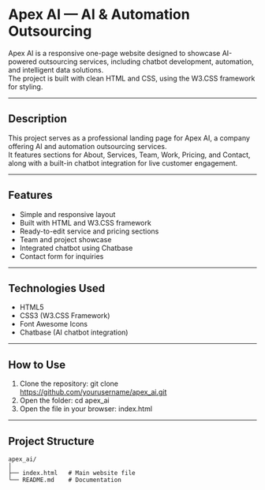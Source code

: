 # Apex AI — AI & Automation Outsourcing

Apex AI is a responsive one-page website designed to showcase AI-powered outsourcing services, including chatbot development, automation, and intelligent data solutions.  
The project is built with clean HTML and CSS, using the W3.CSS framework for styling.

---

## Description

This project serves as a professional landing page for Apex AI, a company offering AI and automation outsourcing services.  
It features sections for About, Services, Team, Work, Pricing, and Contact, along with a built-in chatbot integration for live customer engagement.

---

## Features

- Simple and responsive layout  
- Built with HTML and W3.CSS framework  
- Ready-to-edit service and pricing sections  
- Team and project showcase  
- Integrated chatbot using Chatbase  
- Contact form for inquiries  

---

## Technologies Used

- HTML5  
- CSS3 (W3.CSS Framework)  
- Font Awesome Icons  
- Chatbase (AI chatbot integration)

---

## How to Use

1. Clone the repository:
   git clone https://github.com/yourusername/apex_ai.git
2. Open the folder:
   cd apex_ai
3. Open the file in your browser:
   index.html

---

## Project Structure

```plaintext
apex_ai/
│
├── index.html   # Main website file
└── README.md    # Documentation
